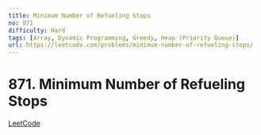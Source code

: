 ```yaml
---
title: Minimum Number of Refueling Stops
no: 871
difficulty: Hard
tags: [Array, Dynamic Programming, Greedy, Heap (Priority Queue)]
url: https://leetcode.com/problems/minimum-number-of-refueling-stops/
---
```


# 871. Minimum Number of Refueling Stops

[LeetCode](https://leetcode.com/problems/minimum-number-of-refueling-stops/)

